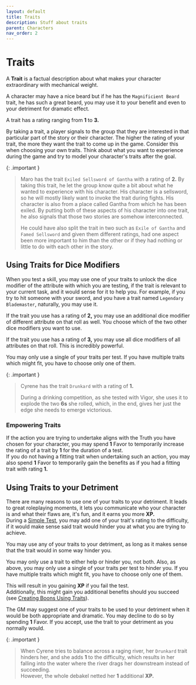 ```yaml
---
layout: default
title: Traits
description: Stuff about traits
parent: Characters
nav_order: 2
---
```


# Traits

A **Trait** is a factual description about what makes your character extraordinary with mechanical weight.

A character may have a nice beard but if he has the `Magnificient Beard` trait, he has such a great beard, you may use it to your benefit and even to your detriment for dramatic effect.

A trait has a rating ranging from **1** to **3.**

By taking a trait, a player signals to the group that they are interested in that particular part of the story or their character. The higher the rating of your trait, the more they want the trait to come up in the game. Consider this when choosing your own traits. Think about what you want to experience during the game and try to model your character's traits after the goal.

{: .important }
> Maro has the trait `Exiled Sellsword of Gantha` with a rating of **2.** By taking this trait, he let the group know quite a bit about what he wanted to experience with his character. His character is a sellsword, so he will mostly likely want to invoke the trait during fights. His character is also from a place called Gantha from which he has been exiled. By putting both of these aspects of his character into one trait, he also signals that those two stories are somehow interconnected.
>
> He could have also split the trait in two such as `Exile of Gantha` and `Famed Sellsword` and given them different ratings, had one aspect been more important to him than the other or if they had nothing or little to do with each other in the story.



## Using Traits for Dice Modifiers

When you test a skill, you may use one of your traits to unlock the dice modifier of the attribute with which you are testing, if the trait is relevant to your current task, and it would sense for it to help you. For example, if you try to hit someone with your sword, and you have a trait named `Legendary Blademaster`, naturally, you may use it.

If the trait you use has a rating of **2,** you may use an additional dice modifier of different attribute on that roll as well. You choose which of the two other dice modifiers you want to use.

If the trait you use has a rating of **3,** you may use all dice modifiers of all attributes on that roll. This is incredibly powerful.

You may only use a single of your traits per test. If you have multiple traits which might fit, you have to choose only one of them.

{: .important }
> Cyrene has the trait `Drunkard` with a rating of **1.**
>
> During a drinking competition, as she tested with Vigor, she uses it to explode the two **6s** she rolled, which, in the end, gives her just the edge she needs to emerge victorious.

### Empowering Traits

If the action you are trying to undertake aligns with the Truth you have chosen for your character, you may spend **1** Favor to temporarily increase the rating of a trait by **1** for the duration of a test.  
If you do not having a fitting trait when undertaking such an action, you may also spend **1** Favor to temporarily gain the benefits as if you had a fitting trait with rating **1.**


## Using Traits to your Detriment

There are many reasons to use one of your traits to your detriment. It leads to great roleplaying moments, it lets you communicate who your character is and what their flaws are, it's fun, and it earns you more **XP.**  
During a [Simple Test](../playing-the-game/skill-tests/simple-tests.md), you may add one of your trait's rating to the difficulty, if it would make sense said trait would hinder you at what you are trying to achieve.

You may use any of your traits to your detriment, as long as it makes sense that the trait would in some way hinder you.

You may only use a trait to either help or hinder you, not both. Also, as above, you may only use a single of your traits per test to hinder you. If you have multiple traits which might fit, you have to choose only one of them.

This will result in you gaining **XP** if you fail the test.  
Additionally, this might gain you additional benefits should you succeed (see [Creating Boons Using Traits](../playing-the-game/boons-&-banes#using-traits)).

The GM may suggest one of your traits to be used to your detriment when it would be both appropriate and dramatic. You may decline to do so by spending **1** Favor. If you accept, use the trait to your detriment as you normally would.

{: .important }
> When Cyrene tries to balance across a raging river, her `Drunkard` trait hinders her, and she adds **1** to the difficulty, which results in her falling into the water where the river drags her downstream instead of succeeding.  
> However, the whole debakel netted her **1** additional **XP.**
